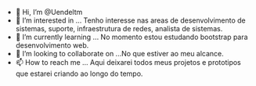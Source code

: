 - 👋 Hi, I’m @Uendeltm 
- 👀 I’m interested in ... Tenho interesse nas areas de desenvolvimento de sistemas, suporte, infraestrutura de redes, analista de sistemas.
- 🌱 I’m currently learning ... No momento estou estudando bootstrap para desenvolvimento web.
- 💞️ I’m looking to collaborate on ...No que estiver ao meu alcance.
- 📫 How to reach me ... Aqui deixarei todos meus projetos e prototipos que estarei criando ao longo do tempo.

<!---
Uendeltm/Uendeltm is a ✨ special ✨ repository because its `README.md` (this file) appears on your GitHub profile.
You can click the Preview link to take a look at your changes.
--->
